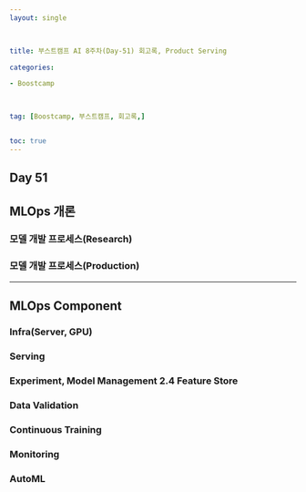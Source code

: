```yaml
---
layout: single

  

title: 부스트캠프 AI 8주차(Day-51) 회고록, Product Serving

categories:

- Boostcamp

  

tag: [Boostcamp, 부스트캠프, 회고록,]


toc: true
---
```

## Day 51

## MLOps 개론

### 모델 개발 프로세스(Research)

### 모델 개발 프로세스(Production)

<hr>

## MLOps Component

### Infra(Server, GPU)

### Serving

### Experiment, Model Management 2.4 Feature Store

### Data Validation

### Continuous Training

### Monitoring

### AutoML